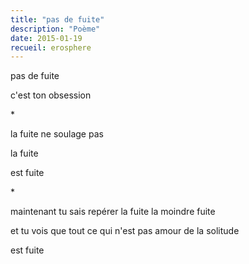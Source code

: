 ```yaml
---
title: "pas de fuite"
description: "Poème"
date: 2015-01-19
recueil: erosphere
---
```


pas de fuite

c'est ton obsession

\*

la fuite ne soulage pas

la fuite

est fuite

\*

maintenant tu sais repérer la fuite
la moindre fuite

et tu vois
que tout ce qui n'est pas amour de la solitude

est fuite
